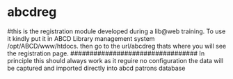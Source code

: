 # abcdreg
#this is the registration module developed during a lib@web training.
To use it kindly put it in ABCD Library management system /opt/ABCD/www/htdocs.
then go to the url/abcdreg thats where you will see the registration page.
#################################
In principle this should always work as it reguire no configuration the data will be captured and imported directly into abcd patrons database
